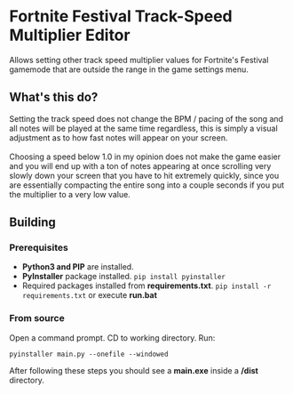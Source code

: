 # Fortnite Festival Track-Speed Multiplier Editor

Allows setting other track speed multiplier values for Fortnite's Festival gamemode that are outside the range in the game settings menu.

## What's this do?

Setting the track speed does not change the BPM / pacing of the song and all notes will be played at the same time regardless, this is simply a visual adjustment as to how fast notes will appear on your screen.<br><br>
Choosing a speed below 1.0 in my opinion does not make the game easier and you will end up with a ton of notes appearing at once scrolling very slowly down your screen that you have to hit extremely quickly, since you are essentially compacting the entire song into a couple seconds if you put the multiplier to a very low value.

## Building

### Prerequisites

* **Python3 and PIP** are installed.
* **PyInstaller** package installed. `pip install pyinstaller`
* Required packages installed from **requirements.txt**. `pip install -r requirements.txt` or execute **run.bat**

### From source

Open a command prompt.
CD to working directory.
Run:

    pyinstaller main.py --onefile --windowed

After following these steps you should see a **main.exe** inside a **/dist** directory.
